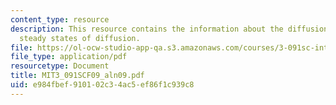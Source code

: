 ```yaml
---
content_type: resource
description: This resource contains the information about the diffusion and the different
  steady states of diffusion.
file: https://ol-ocw-studio-app-qa.s3.amazonaws.com/courses/3-091sc-introduction-to-solid-state-chemistry-fall-2010/e984fbef910102c34ac5ef86f1c939c8_MIT3_091SCF09_aln09.pdf
file_type: application/pdf
resourcetype: Document
title: MIT3_091SCF09_aln09.pdf
uid: e984fbef-9101-02c3-4ac5-ef86f1c939c8
---
```

